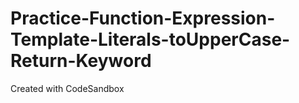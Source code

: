 # Practice-Function-Expression-Template-Literals-toUpperCase-Return-Keyword
Created with CodeSandbox
